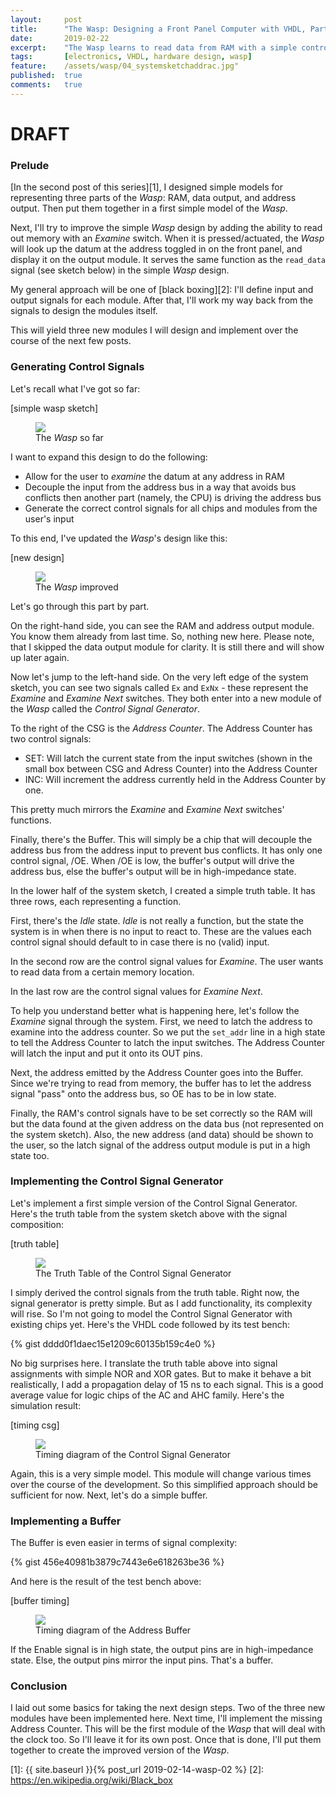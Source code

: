 ```yaml
---
layout:     post
title:      "The Wasp: Designing a Front Panel Computer with VHDL, Part 4"
date:       2019-02-22
excerpt:    "The Wasp learns to read data from RAM with a simple control signal generator"
tags:       [electronics, VHDL, hardware design, wasp]
feature:    /assets/wasp/04_systemsketchaddrac.jpg"
published:  true
comments:   true
---
```

# DRAFT

### Prelude
[In the second post of this series][1], I designed simple models for representing three parts of the *Wasp*: RAM, data output, and address output. Then put them together in a first simple model of the *Wasp*.

Next, I'll try to improve the simple *Wasp* design by adding the ability to read out memory with an *Examine* switch. When it is pressed/actuated, the *Wasp* will look up the datum at the address toggled in on the front panel, and display it on the output module. It serves the same function as the `read_data` signal (see sketch below) in the simple *Wasp* design.

My general approach will be one of [black boxing][2]: I'll define input and output signals for each module. After that, I'll work my way back from the signals to design the modules itself.

This will yield three new modules I will design and implement over the course of the next few posts.

### Generating Control Signals
Let's recall what I've got so far:

[simple wasp sketch]
<figure>
    <a href="{{ "/assets/wasp/02_systemsketch.jpg" | uri_escape | absolute_url }}">
        <img src="{{ "/assets/wasp/02_systemsketch.jpg" | uri_escape | absolute_url }}">
    </a>
    <figcaption>The <i>Wasp</i> so far</figcaption>
</figure>

I want to expand this design to do the following:

* Allow for the user to *examine* the datum at any address in RAM
* Decouple the input from the address bus in a way that avoids bus conflicts then another part (namely, the CPU) is driving the address bus
* Generate the correct control signals for all chips and modules from the user's input

To this end, I've updated the *Wasp*'s design like this:

[new design]
<figure>
    <a href="{{ "/assets/wasp/04_systemsketchaddrac.jpg" | uri_escape | absolute_url }}">
        <img src="{{ "/assets/wasp/04_systemsketchaddrac.jpg" | uri_escape | absolute_url }}">
    </a>
    <figcaption>The <i>Wasp</i> improved</figcaption>
</figure>

Let's go through this part by part.

On the right-hand side, you can see the RAM and address output module. You know them already from last time. So, nothing new here. Please note, that I skipped the data output module for clarity. It is still there and will show up later again.

Now let's jump to the left-hand side. On the very left edge of the system sketch, you can see two signals called `Ex` and `ExNx` - these represent the *Examine* and *Examine Next* switches. They both enter into a new module of the *Wasp* called the *Control Signal Generator*.

To the right of the CSG is the *Address Counter*. The Address Counter has two control signals:

* SET: Will latch the current state from the input switches (shown in the small box between CSG and Adress Counter) into the Address Counter
* INC: Will increment the address currently held in the Address Counter by one.

This pretty much mirrors the *Examine* and *Examine Next* switches' functions.

Finally, there's the Buffer. This will simply be a chip that will decouple the address bus from the address input to prevent bus conflicts. It has only one control signal, /OE. When /OE is low, the buffer's output will drive the address bus, else the buffer's output will be in high-impedance state.

In the lower half of the system sketch, I created a simple truth table. It has three rows, each representing a function.

First, there's the *Idle* state. *Idle* is not really a function, but the state the system is in when there is no input to react to. These are the values each control signal should default to in case there is no (valid) input.

In the second row are the control signal values for *Examine*. The user wants to read data from a certain memory location.

In the last row are the control signal values for *Examine Next*.

To help you understand better what is happening here, let's follow the *Examine* signal through the system. First, we need to latch the address to examine into the address counter. So we put the `set_addr` line in a high state to tell the Address Counter to latch the input switches. The Address Counter will latch the input and put it onto its OUT pins.

Next, the address emitted by the Address Counter goes into the Buffer. Since we're trying to read from memory, the buffer has to let the address signal "pass" onto the address bus, so OE has to be in low state.

Finally, the RAM's control signals have to be set correctly so the RAM will but the data found at the given address on the data bus (not represented on the system sketch). Also, the new address (and data) should be shown to the user, so the latch signal of the address output module is put in a high state too.

### Implementing the Control Signal Generator
Let's implement a first simple version of the Control Signal Generator. Here's the truth table from the system sketch above with the signal composition:

[truth table]
<figure>
    <a href="{{ "/assets/wasp/04_truthtable.jpg" | uri_escape | absolute_url }}">
        <img src="{{ "/assets/wasp/04_truthtable.jpg" | uri_escape | absolute_url }}">
    </a>
    <figcaption>The Truth Table of the Control Signal Generator</figcaption>
</figure>

I simply derived the control signals from the truth table. Right now, the signal generator is pretty simple. But as I add functionality, its complexity will rise. So I'm not going to model the Control Signal Generator with existing chips yet. Here's the VHDL code followed by its test bench:

{% gist dddd0f1daec15e1209c60135b159c4e0 %}

No big surprises here. I translate the truth table above into signal assignments with simple NOR and XOR gates. But to make it behave a bit realistically, I add a propagation delay of 15 ns to each signal. This is a good average value for logic chips of the AC and AHC family. Here's the simulation result:

[timing csg]
<figure>
    <a href="{{ "/assets/wasp/04_csg_timing.jpg" | uri_escape | absolute_url }}">
        <img src="{{ "/assets/wasp/04_csg_timing.jpg" | uri_escape | absolute_url }}">
    </a>
    <figcaption>Timing diagram of the Control Signal Generator</figcaption>
</figure>

Again, this is a very simple model. This module will change various times over the course of the development. So this simplified approach should be sufficient for now. Next, let's do a simple buffer.

### Implementing a Buffer
The Buffer is even easier in terms of signal complexity:

{% gist 456e40981b3879c7443e6e618263be36 %}

And here is the result of the test bench above:

[buffer timing]
<figure>
    <a href="{{ "/assets/wasp/04_addrbuffertiming.png" | uri_escape | absolute_url }}">
        <img src="{{ "/assets/wasp/04_addrbuffertiming.png" | uri_escape | absolute_url }}">
    </a>
    <figcaption>Timing diagram of the Address Buffer</figcaption>
</figure>

If the Enable signal is in high state, the output pins are in high-impedance state. Else, the output pins mirror the input pins. That's a buffer.

### Conclusion
I laid out some basics for taking the next design steps. Two of the three new modules have been implemented here. Next time, I'll implement the missing Address Counter. This will be the first module of the *Wasp* that will deal with the clock too. So I'll leave it for its own post. Once that is done, I'll put them together to create the improved version of the *Wasp*.


[1]: {{ site.baseurl }}{% post_url 2019-02-14-wasp-02 %}
[2]: https://en.wikipedia.org/wiki/Black_box
